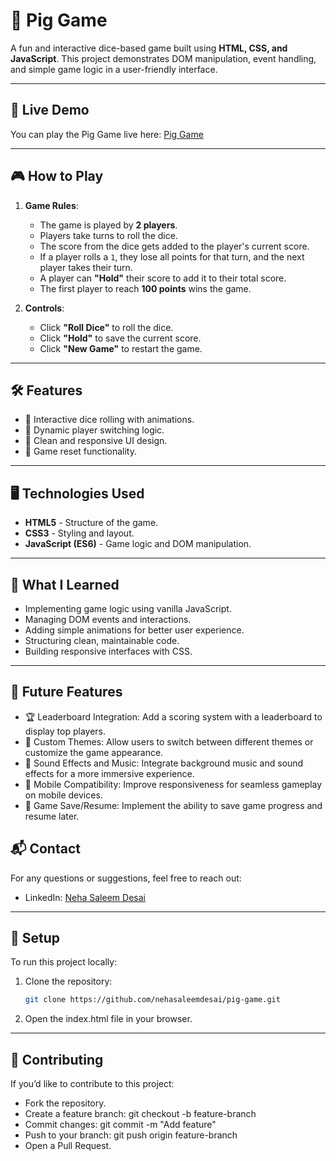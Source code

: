 # 🎲 Pig Game

A fun and interactive dice-based game built using **HTML, CSS, and JavaScript**. This project demonstrates DOM manipulation, event handling, and simple game logic in a user-friendly interface.

---

## 🚀 Live Demo

You can play the Pig Game live here: [Pig Game](https://nehasaleemdesai.github.io/pig-game/)

---

## 🎮 How to Play

1. **Game Rules**:

   - The game is played by **2 players**.
   - Players take turns to roll the dice.
   - The score from the dice gets added to the player's current score.
   - If a player rolls a `1`, they lose all points for that turn, and the next player takes their turn.
   - A player can **"Hold"** their score to add it to their total score.
   - The first player to reach **100 points** wins the game.

2. **Controls**:
   - Click **"Roll Dice"** to roll the dice.
   - Click **"Hold"** to save the current score.
   - Click **"New Game"** to restart the game.

---

## 🛠️ Features

- 🎲 Interactive dice rolling with animations.
- 🔄 Dynamic player switching logic.
- 📱 Clean and responsive UI design.
- 🔄 Game reset functionality.

---

## 🖥️ Technologies Used

- **HTML5** - Structure of the game.
- **CSS3** - Styling and layout.
- **JavaScript (ES6)** - Game logic and DOM manipulation.

---

## 🌟 What I Learned

- Implementing game logic using vanilla JavaScript.
- Managing DOM events and interactions.
- Adding simple animations for better user experience.
- Structuring clean, maintainable code.
- Building responsive interfaces with CSS.

---

## 🚀 Future Features

- 🏆 Leaderboard Integration: Add a scoring system with a leaderboard to display top players.
- 🎨 Custom Themes: Allow users to switch between different themes or customize the game appearance.
- 🎵 Sound Effects and Music: Integrate background music and sound effects for a more immersive experience.
- 📱 Mobile Compatibility: Improve responsiveness for seamless gameplay on mobile devices.
- 🔄 Game Save/Resume: Implement the ability to save game progress and resume later.

## 📬 Contact

For any questions or suggestions, feel free to reach out:

- LinkedIn: [Neha Saleem Desai](https://www.linkedin.com/in/nehasaleemdesai/)

---

## 🧰 Setup

To run this project locally:

1. Clone the repository:

   ```bash
   git clone https://github.com/nehasaleemdesai/pig-game.git

   ```

2. Open the index.html file in your browser.

---

## 🤝 Contributing

If you’d like to contribute to this project:

- Fork the repository.
- Create a feature branch: git checkout -b feature-branch
- Commit changes: git commit -m "Add feature"
- Push to your branch: git push origin feature-branch
- Open a Pull Request.
